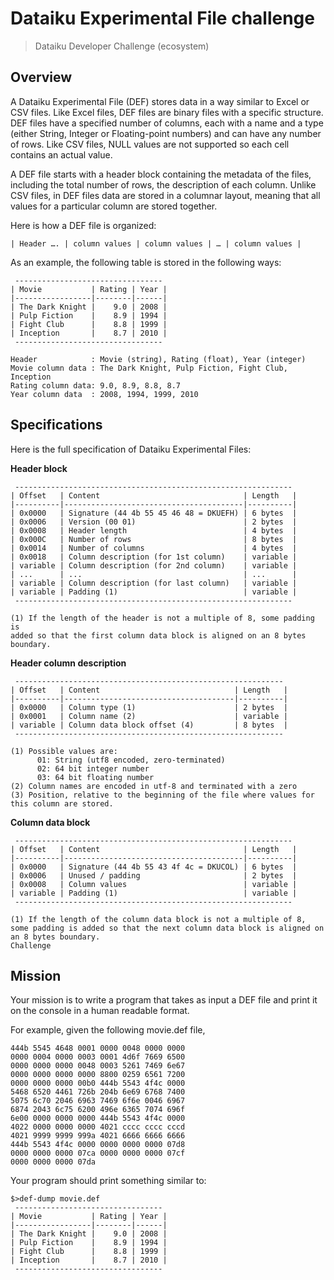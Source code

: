 # Dataiku Experimental File challenge
>Dataiku Developer Challenge (ecosystem)

## Overview
A Dataiku Experimental File (DEF) stores data in a way similar to Excel or CSV files. Like Excel files, DEF files are binary files with a specific structure. DEF files have a specified number of columns, each with a name and a type (either String, Integer or Floating-point numbers) and can have any number of rows. Like CSV files, NULL values are not supported so each cell contains an actual value.

A DEF file starts with a header block containing the metadata of the files, including the total number of rows, the description of each column.
Unlike CSV files, in DEF files data are stored in a columnar layout, meaning that all values for a particular column are stored together.

Here is how a DEF file is organized:
```
| Header …. | column values | column values | … | column values |
```

As an example, the following table is stored in the following ways:
```
 ---------------------------------
| Movie           | Rating | Year |
|-----------------|--------|------|
| The Dark Knight |    9.0 | 2008 |
| Pulp Fiction    |    8.9 | 1994 |
| Fight Club      |    8.8 | 1999 |
| Inception       |    8.7 | 2010 |
 ---------------------------------
```

```
Header            : Movie (string), Rating (float), Year (integer)
Movie column data : The Dark Knight, Pulp Fiction, Fight Club, Inception
Rating column data: 9.0, 8.9, 8.8, 8.7
Year column data  : 2008, 1994, 1999, 2010
```

## Specifications
Here is the full specification of Dataiku Experimental Files:

**Header block**
```
 --------------------------------------------------------------
| Offset   | Content                                | Length   |
|----------|----------------------------------------|----------|
| 0x0000   | Signature (44 4b 55 45 46 48 = DKUEFH) | 6 bytes  |
| 0x0006   | Version (00 01)                        | 2 bytes  |
| 0x0008   | Header length                          | 4 bytes  |
| 0x000C   | Number of rows                         | 8 bytes  |
| 0x0014   | Number of columns                      | 4 bytes  |
| 0x0018   | Column description (for 1st column)    | variable | 
| variable | Column description (for 2nd column)    | variable |
| ...      | ...                                    | ...      |
| variable | Column description (for last column)   | variable |
| variable | Padding (1)                            | variable |
 -------------------------------------------------------------- 

(1) If the length of the header is not a multiple of 8, some padding is
added so that the first column data block is aligned on an 8 bytes boundary.
```

**Header column description**
```
 ------------------------------------------------------------ 
| Offset   | Content                              | Length   |
|----------|--------------------------------------|----------|
| 0x0000   | Column type (1)                      | 2 bytes  |
| 0x0001   | Column name (2)                      | variable |
| variable | Column data block offset (4)         | 8 bytes  |
 ------------------------------------------------------------ 

(1) Possible values are:
      01: String (utf8 encoded, zero-terminated)
      02: 64 bit integer number
      03: 64 bit floating number
(2) Column names are encoded in utf-8 and terminated with a zero
(3) Position, relative to the beginning of the file where values for this column are stored. 
```
 
**Column data block**
```
 -------------------------------------------------------------- 
| Offset   | Content                                | Length   |
|----------|----------------------------------------|----------|
| 0x0000   | Signature (44 4b 55 43 4f 4c = DKUCOL) | 6 bytes  |
| 0x0006   | Unused / padding                       | 2 bytes  |
| 0x0008   | Column values                          | variable |
| variable | Padding (1)                            | variable |
 -------------------------------------------------------------- 

(1) If the length of the column data block is not a multiple of 8, some padding is added so that the next column data block is aligned on an 8 bytes boundary. 
Challenge
```

## Mission

Your mission is to write a program that takes as input a DEF file and print it on the console in a human readable format.

For example, given the following movie.def file, 
```
444b 5545 4648 0001 0000 0048 0000 0000
0000 0004 0000 0003 0001 4d6f 7669 6500
0000 0000 0000 0048 0003 5261 7469 6e67
0000 0000 0000 0000 8800 0259 6561 7200
0000 0000 0000 00b0 444b 5543 4f4c 0000
5468 6520 4461 726b 204b 6e69 6768 7400
5075 6c70 2046 6963 7469 6f6e 0046 6967
6874 2043 6c75 6200 496e 6365 7074 696f
6e00 0000 0000 0000 444b 5543 4f4c 0000
4022 0000 0000 0000 4021 cccc cccc cccd
4021 9999 9999 999a 4021 6666 6666 6666
444b 5543 4f4c 0000 0000 0000 0000 07d8
0000 0000 0000 07ca 0000 0000 0000 07cf
0000 0000 0000 07da
```

Your program should print something similar to:
```
$>def-dump movie.def
 ---------------------------------
| Movie           | Rating | Year |
|-----------------|--------|------|
| The Dark Knight |    9.0 | 2008 |
| Pulp Fiction    |    8.9 | 1994 |
| Fight Club      |    8.8 | 1999 |
| Inception       |    8.7 | 2010 |
 ---------------------------------
```
